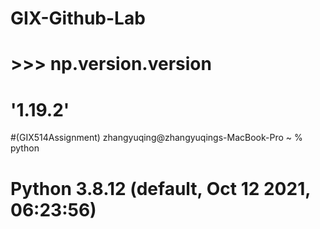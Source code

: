 # GIX-Github-Lab
# 	>>> np.version.version
#	'1.19.2'
#(GIX514Assignment) zhangyuqing@zhangyuqings-MacBook-Pro ~ % python
#	Python 3.8.12 (default, Oct 12 2021, 06:23:56) 

